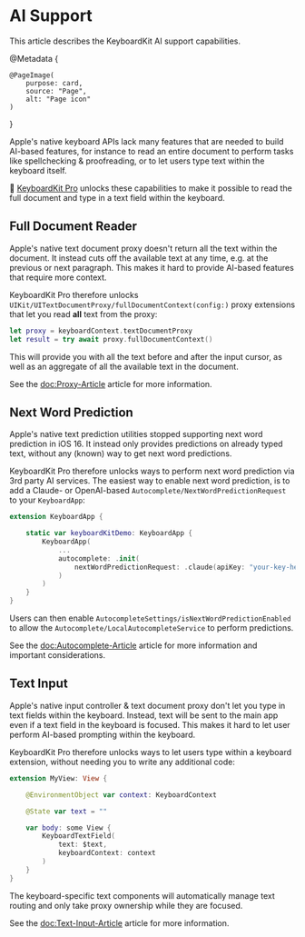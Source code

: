 # AI Support

This article describes the KeyboardKit AI support capabilities.

@Metadata {

    @PageImage(
        purpose: card,
        source: "Page",
        alt: "Page icon"
    )
}

Apple's native keyboard APIs lack many features that are needed to build AI-based features, for instance to read an entire document to perform tasks like spellchecking & proofreading, or to let users type text within the keyboard itself.

👑 [KeyboardKit Pro][Pro] unlocks these capabilities to make it possible to read the full document and type in a text field within the keyboard.


## Full Document Reader

Apple's native text document proxy doesn't return all the text within the document. It instead cuts off the available text at any time, e.g. at the previous or next paragraph. This makes it hard to provide AI-based features that require more context.

KeyboardKit Pro therefore unlocks ``UIKit/UITextDocumentProxy/fullDocumentContext(config:)`` proxy extensions that let you read **all** text from the proxy:

```swift
let proxy = keyboardContext.textDocumentProxy
let result = try await proxy.fullDocumentContext()
```

This will provide you with all the text before and after the input cursor, as well as an aggregate of all the available text in the document. 

See the <doc:Proxy-Article> article for more information.


## Next Word Prediction

Apple's native text prediction utilities stopped supporting next word prediction in iOS 16. It instead only provides predictions on already typed text, without any (known) way to get next word predictions. 

KeyboardKit Pro therefore unlocks ways to perform next word prediction via 3rd party AI services. The easiest way to enable next word prediction, is to add a Claude- or OpenAI-based ``Autocomplete/NextWordPredictionRequest`` to your ``KeyboardApp``:

```swift
extension KeyboardApp {

    static var keyboardKitDemo: KeyboardApp {
        KeyboardApp(
            ...
            autocomplete: .init(
                nextWordPredictionRequest: .claude(apiKey: "your-key-here")
            )
        )
    }
}
```

Users can then enable ``AutocompleteSettings/isNextWordPredictionEnabled`` to allow the ``Autocomplete/LocalAutocompleteService`` to perform predictions.

See the <doc:Autocomplete-Article> article for more information and important considerations.


## Text Input

Apple's native input controller & text document proxy don't let you type in text fields within the keyboard. Instead, text will be sent to the main app even if a text field in the keyboard is focused. This makes it hard to let user perform AI-based prompting within the keyboard.

KeyboardKit Pro therefore unlocks ways to let users type within a keyboard extension, without needing you to write any additional code:

```swift
extension MyView: View {

    @EnvironmentObject var context: KeyboardContext

    @State var text = ""

    var body: some View {
        KeyboardTextField(
            text: $text, 
            keyboardContext: context
        )
    }
}
```

The keyboard-specific text components will automatically manage text routing and only take proxy ownership while they are focused.

See the <doc:Text-Input-Article> article for more information.



[Pro]: https://github.com/KeyboardKit/KeyboardKitPro
